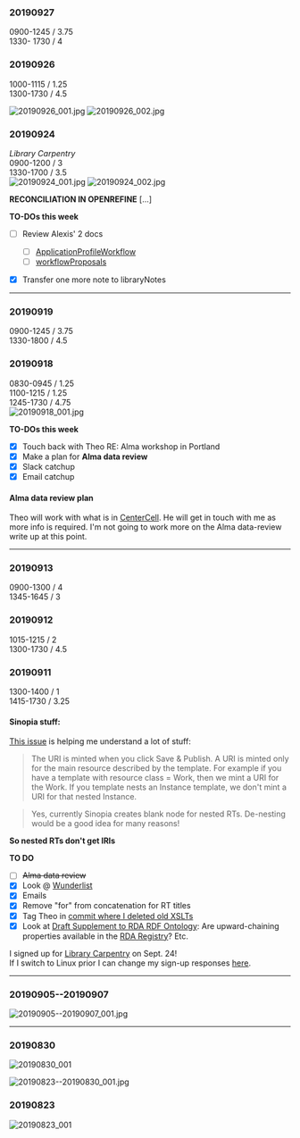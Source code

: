 ### 20190927  
0900-1245 / 3.75  
1330- 1730 / 4  

### 20190926
1000-1115 / 1.25  
1300-1730 / 4.5  

![20190926_001.jpg](https://github.com/briesenberg07/libraryNotes/blob/master/images/20190926_001.jpg)
![20190926_002.jpg](https://github.com/briesenberg07/libraryNotes/blob/master/images/20190926_002.jpg)

### 20190924
*Library Carpentry*  
0900-1200 / 3  
1330-1700 / 3.5  
![20190924_001.jpg](https://github.com/briesenberg07/libraryNotes/blob/master/images/20190924_001.jpg)
![20190924_002.jpg](https://github.com/briesenberg07/libraryNotes/blob/master/images/20190924_002.jpg)

**RECONCILIATION IN OPENREFINE**
[...]


**TO-DOs this week**
- [ ] Review Alexis' 2 docs  
  - [ ] [ApplicationProfileWorkflow](https://docs.google.com/document/d/1GwvXLMBJVJq3anidCLi6N7LeVr74m7PSCdJA-HsFOn4/edit?usp=sharing)  
  - [ ] [workflowProposals](https://docs.google.com/document/d/1MV7IstljqMzDTr5CcsFUta-MYtc5-g1TgultC4hc00k/edit?usp=sharing)  
- [x] Transfer one more note to libraryNotes


---
### 20190919
0900-1245 / 3.75  
1330-1800 / 4.5  

### 20190918
0830-0945 / 1.25  
1100-1215 / 1.25  
1245-1730 / 4.75  
![20190918_001.jpg](https://github.com/briesenberg07/libraryNotes/blob/master/images/20190918_001.jpg)


**TO-DOs this week**

- [x] Touch back with Theo RE: Alma workshop in Portland
- [x] Make a plan for **Alma data review**  
- [X] Slack catchup  
- [X] Email catchup  

#### Alma data review plan
Theo will work with what is in [CenterCell](https://docs.google.com/spreadsheets/d/1FKOWdrRRrom9ZtLcZwAzMhaCvASzdvtvSxQm6TuvHco/edit?usp=sharing). He will get in touch with me as more info is required. I'm not going to work more on the Alma data-review write up at this point.  

---
### 20190913
0900-1300 / 4  
1345-1645 / 3  

### 20190912
1015-1215 / 2  
1300-1730 / 4.5  

### 20190911
1300-1400 / 1  
1415-1730 / 3.25  

#### Sinopia stuff:
[This issue](https://github.com/LD4P/sinopia_editor/issues/1153#) is helping me understand a lot of stuff:

> The URI is minted when you click Save & Publish. A URI is minted only for the main resource described by the template. For example if you have a template with resource class = Work, then we mint a URI for the Work. If you template nests an Instance template, we don't mint a URI for that nested Instance.

> Yes, currently Sinopia creates blank node for nested RTs. De-nesting would be a good idea for many reasons!

**So nested RTs don't get IRIs**

**TO DO**
- [ ] ~~Alma data review~~
- [X] Look @ [Wunderlist](https://www.wunderlist.com/#/lists/all)
- [X] Emails
- [X] Remove "for" from concatenation for RT titles
- [X] Tag Theo in [commit where I deleted old XSLTs](https://github.com/CECSpecialistI/UWLibCatProfiles/commit/99e06f2d2bc4e99b0e6e535101b9189abc9a70ce)
- [X] Look at [Draft Supplement to RDA RDF Ontology](https://docs.google.com/document/d/1SD6UdVE2PSIZ753FmZdhr4x6HQRrX6CUueZjMXQ7cDU/edit?usp=sharing): Are upward-chaining properties available in the [RDA Registry](https://www.rdaregistry.info)? Etc.  

I signed up for [Library Carpentry](https://rochellelundy.github.io/2019-09-24-UWSeattle/) on Sept. 24!  
If I switch to Linux prior I can change my sign-up responses [here](https://docs.google.com/forms/u/1/d/e/1FAIpQLSdITUUxQInLDHmLQpauYhM_wPocntsz99rSm2crjha7b-Npdg/viewform?usp=form_confirm&edit2=2_ABaOnudBki_KNLjrqmgNXENju9duLSWSO_D0EeI4WQUPM7F3ZxNAQQZ1035J4X_wU4ZsKd4).  

---
### 20190905--20190907
![20190905--20190907_001.jpg](https://github.com/briesenberg07/libraryNotes/blob/master/images/20190905--20190907_001.jpg)

---
### 20190830
![20190830_001](https://github.com/briesenberg07/libraryNotes/blob/master/images/20190830_001.jpg)

![20190823--20190830_001.jpg](https://github.com/briesenberg07/libraryNotes/blob/master/images/20190823--20190830_001.jpg)

### 20190823
![20190823_001](https://github.com/briesenberg07/libraryNotes/blob/master/images/20190823_001.jpg)
